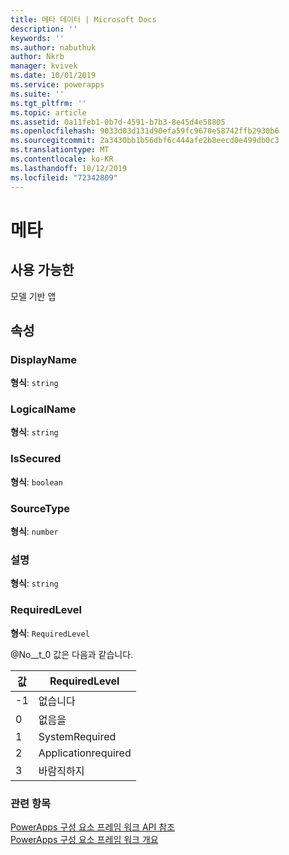 ```yaml
---
title: 메타 데이터 | Microsoft Docs
description: ''
keywords: ''
ms.author: nabuthuk
author: Nkrb
manager: kvivek
ms.date: 10/01/2019
ms.service: powerapps
ms.suite: ''
ms.tgt_pltfrm: ''
ms.topic: article
ms.assetid: 0a11feb1-0b7d-4591-b7b3-8e45d4e58805
ms.openlocfilehash: 9033d03d131d90efa59fc9670e58742ffb2930b6
ms.sourcegitcommit: 2a3430bb1b56dbf6c444afe2b8eecd0e499db0c3
ms.translationtype: MT
ms.contentlocale: ko-KR
ms.lasthandoff: 10/12/2019
ms.locfileid: "72342809"
---
```

# <a name="metadata"></a>메타


## <a name="available-for"></a>사용 가능한 

모델 기반 앱

## <a name="properties"></a>속성

### <a name="displayname"></a>DisplayName

**형식**: `string`

### <a name="logicalname"></a>LogicalName 

**형식**: `string`

### <a name="issecured"></a>IsSecured

**형식**: `boolean`

### <a name="sourcetype"></a>SourceType

**형식**: `number`

### <a name="description"></a>설명

**형식**: `string`

### <a name="requiredlevel"></a>RequiredLevel

**형식**: `RequiredLevel`

@No__t_0 값은 다음과 같습니다.

|값|RequiredLevel|
|---|---|
|-1|없습니다|
|0|없음을|
|1|SystemRequired|
|2|Applicationrequired|
|3|바람직하지|


### <a name="related-topics"></a>관련 항목

[PowerApps 구성 요소 프레임 워크 API 참조](../reference/index.md)<br/>
[PowerApps 구성 요소 프레임 워크 개요](../overview.md)